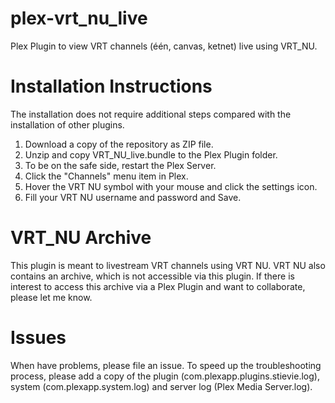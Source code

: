 # plex-vrt_nu_live
Plex Plugin to view VRT channels (één, canvas, ketnet) live using VRT_NU.

# Installation Instructions
The installation does not require additional steps compared with the installation of other plugins.
1. Download a copy of the repository as ZIP file.
2. Unzip and copy VRT_NU_live.bundle to the Plex Plugin folder.
3. To be on the safe side, restart the Plex Server.
4. Click the "Channels" menu item in Plex.
5. Hover the VRT NU symbol with your mouse and click the settings icon.
6. Fill your VRT NU username and password and Save.

# VRT_NU Archive
This plugin is meant to livestream VRT channels using VRT NU. VRT NU also contains an
archive, which is not accessible via this plugin. If there is interest to access this
archive via a Plex Plugin and want to collaborate, please let me know.

# Issues
When have problems, please file an issue. To speed up the troubleshooting process, please add a copy of the plugin (com.plexapp.plugins.stievie.log), system (com.plexapp.system.log) and server log (Plex Media Server.log).
